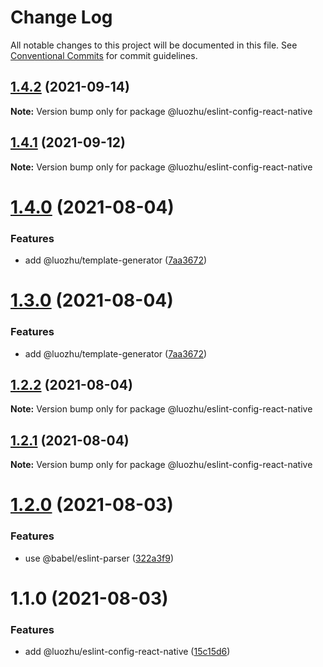# Change Log

All notable changes to this project will be documented in this file.
See [Conventional Commits](https://conventionalcommits.org) for commit guidelines.

## [1.4.2](https://github.com/youngjuning/luozhu/compare/@luozhu/eslint-config-react-native@1.4.1...@luozhu/eslint-config-react-native@1.4.2) (2021-09-14)

**Note:** Version bump only for package @luozhu/eslint-config-react-native





## [1.4.1](https://github.com/youngjuning/luozhu/compare/@luozhu/eslint-config-react-native@1.4.0...@luozhu/eslint-config-react-native@1.4.1) (2021-09-12)

**Note:** Version bump only for package @luozhu/eslint-config-react-native





# [1.4.0](https://github.com/youngjuning/luozhu/compare/@luozhu/eslint-config-react-native@1.2.2...@luozhu/eslint-config-react-native@1.4.0) (2021-08-04)

### Features

- add @luozhu/template-generator ([7aa3672](https://github.com/youngjuning/luozhu/commit/7aa3672da4928455ddf5ba768ec562cdff4cef10))

# [1.3.0](https://github.com/youngjuning/luozhu/compare/@luozhu/eslint-config-react-native@1.2.2...@luozhu/eslint-config-react-native@1.3.0) (2021-08-04)

### Features

- add @luozhu/template-generator ([7aa3672](https://github.com/youngjuning/luozhu/commit/7aa3672da4928455ddf5ba768ec562cdff4cef10))

## [1.2.2](https://github.com/youngjuning/luozhu/compare/@luozhu/eslint-config-react-native@1.2.1...@luozhu/eslint-config-react-native@1.2.2) (2021-08-04)

**Note:** Version bump only for package @luozhu/eslint-config-react-native

## [1.2.1](https://github.com/youngjuning/luozhu/compare/@luozhu/eslint-config-react-native@1.2.0...@luozhu/eslint-config-react-native@1.2.1) (2021-08-04)

**Note:** Version bump only for package @luozhu/eslint-config-react-native

# [1.2.0](https://github.com/youngjuning/luozhu/compare/@luozhu/eslint-config-react-native@1.1.0...@luozhu/eslint-config-react-native@1.2.0) (2021-08-03)

### Features

- use @babel/eslint-parser ([322a3f9](https://github.com/youngjuning/luozhu/commit/322a3f9ecb760a5246656dc2e88ed1ce47ebf7a5))

# 1.1.0 (2021-08-03)

### Features

- add @luozhu/eslint-config-react-native ([15c15d6](https://github.com/youngjuning/luozhu/commit/15c15d6181f1b41c420ef0bce4e151e57fd2b5b2))
